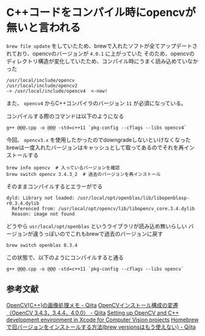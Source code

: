 # C++コードをコンパイル時にopencvが無いと言われる

`brew file update` をしていたため、brewで入れたソフトが全てアップデートされており、opencvのバージョンが `4.0.1` に上がっていた
そのため、opencvのディレクトリ構造が変化していたため、コンパイル時にうまく読み込めていなかった

    /usr/local/include/opencv
    /usr/local/include/opencv2
    -> /usr/local/include/opencv4  <-new!

また、 `opencv4` からC++コンパイラのバージョン `11` が必須になっている。

コンパイルする際のコマンドは以下のようになる

    g++ @@@.cpp -o @@@ -std=c++11 `pkg-config --cflags --libs opencv4`
    
今回、 `opencv3.x` を使用したかったのでdowngradeしないといけなくなった
brewは一度入れたバージョンはキャッシュとして取ってあるのでそれを再インストールする

    brew info opencv  # 入っているバージョンを確認
    brew switch opencv 3.4.3_2  # 過去のバージョンを再インストール
    
そのままコンパイルするとエラーがでる

    dyld: Library not loaded: /usr/local/opt/openblas/lib/libopenblasp-r0.3.4.dylib
      Referenced from: /usr/local/opt/opencv/lib/libopencv_core.3.4.dylib
      Reason: image not found
      
どうやら `usr/local/opt/openblas` というライブラリが読み込め無いらしい
バージョンが違うっぽいのでこれもbrewで過去のバージョンに戻す

    brew switch openblas 0.3.4
    
この状態で、以下のようにコンパイルすると通る

    g++ @@@.cpp -o @@@ -std=c++11 `pkg-config --cflags --libs opencv`
    
## 参考文献
[OpenCV(C++)の画像処理メモ - Qiita](https://qiita.com/yoyoyo_/items/aada199371f6802bb887)
[OpenCVインストール構成の変遷（OpenCV 3.4.3，3.4.4，4.0.0） - Qiita](https://qiita.com/dandelion1124/items/eae435e601fba2adb0d1)
[Setting up OpenCV and C++ development environment in Xcode for Computer Vision projects](https://medium.com/@jaskaranvirdi/setting-up-opencv-and-c-development-environment-in-xcode-b6027728003)
[Homebrewで旧バージョンをインストールする方法(brew versionsはもう使えない) - Qiita](https://qiita.com/honeniq/items/778cc08d2db78e6774d8)

